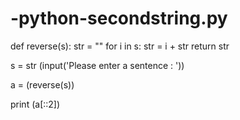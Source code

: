 # -python-secondstring.py
def reverse(s): 
  str = "" 
  for i in s: 
    str = i + str
  return str
  
s = str (input('Please enter a sentence : '))
  
a = (reverse(s))

print (a[::2])
